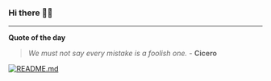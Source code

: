 ### Hi there 👋🏻


---

**Quote of the day**

> *We must not say every mistake is a foolish one.* - **Cicero** 

[![README.md](https://github.com/marcolovazzano/marcolovazzano/actions/workflows/readme.yml/badge.svg?branch=main)](https://github.com/marcolovazzano/marcolovazzano/actions/workflows/readme.yml)
